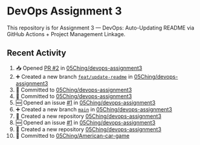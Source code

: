 # DevOps Assignment 3

This repository is for Assignment 3 — DevOps: Auto-Updating README via GitHub Actions + Project Management Linkage.

## Recent Activity
<!--START_SECTION:activity-->
1. 📥 Opened [PR #2](https://github.com/05Ching/devops-assignment3/pull/2) in [05Ching/devops-assignment3](https://github.com/05Ching/devops-assignment3)
2. ➕ Created a new branch [`feat/update-readme`](https://github.com/05Ching/devops-assignment3/tree/feat/update-readme) in [05Ching/devops-assignment3](https://github.com/05Ching/devops-assignment3)
3. 📝 Committed to [05Ching/devops-assignment3](https://github.com/05Ching/devops-assignment3/commit/490fd6ed0b38ed5324f0e12d781ce46ecc4b08c5)
4. 📝 Committed to [05Ching/devops-assignment3](https://github.com/05Ching/devops-assignment3/commit/4644e4fefab3658b1baeed856d051a84b55d54b3)
5. 🆕 Opened an issue [#1](https://github.com/05Ching/devops-assignment3/issues/1) in [05Ching/devops-assignment3](https://github.com/05Ching/devops-assignment3)
6. ➕ Created a new branch [`main`](https://github.com/05Ching/devops-assignment3/tree/main) in [05Ching/devops-assignment3](https://github.com/05Ching/devops-assignment3)
7. 🎉 Created a new repository [05Ching/devops-assignment3](https://github.com/05Ching/devops-assignment3)
8. 🆕 Opened an issue [#1](https://github.com/05Ching/devops-assignment3/issues/1) in [05Ching/devops-assignment3](https://github.com/05Ching/devops-assignment3)
9. 🎉 Created a new repository [05Ching/devops-assignment3](https://github.com/05Ching/devops-assignment3)
10. 📝 Committed to [05Ching/American-car-game](https://github.com/05Ching/American-car-game/commit/18a08ac717aa9f9eef55948e6f4fab973f5407c1)
<!--END_SECTION:activity-->
